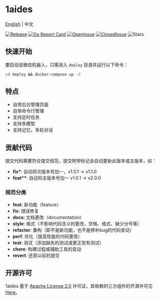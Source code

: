 # 1aides

[English](README.md) | 中文

[![Release](https://img.shields.io/github/v/release/tongque0/1aides)](https://github.com/tongque0/1aides/releases)
[![Go Report Card](https://goreportcard.com/badge/github.com/tongque0/1aides)](https://goreportcard.com/report/github.com/tongque0/1aides)
[![OpenIssue](https://img.shields.io/github/issues/tongque0/1aides)](https://github.com/tongque0/1aides/issues)
[![ClosedIssue](https://img.shields.io/github/issues-closed/tongque0/1aides)](https://github.com/tongque0/1aides/issues?q=is%3Aissue+is%3Aclosed)
![Stars](https://img.shields.io/github/stars/tongque0/1aides)

## 快速开始

要启动该微信机器人，只需进入 `deploy` 目录并运行以下命令：
```bash
cd deploy && docker-compose up -d
```

## 特点

- 自带后台管理页面
- 自带命令行管理
- 支持定时任务
- 支持多模型
- 支持记忆，多轮对话

## 贡献代码

提交代码需要符合提交规范，提交附带标记会自动更新此版本或主版本，如：
- **fix\***: 自动将次版本号加一，v1.0.1 -> v1.1.0
- **feat\*\***: 自动将主版本号加一 v1.0.1 -> v2.0.0

### 规范分类

- **feat**: 新功能（feature）
- **fix**: 错误修复
- **docs**: 文档更改（documentation）
- **style**: 格式（不影响代码含义的更改，空格、格式、缺少分号等）
- **refactor**: 重构（即不是新功能，也不是修补bug的代码变动）
- **perf**: 优化（提高性能的代码更改）
- **test**: 测试（添加缺失的测试或更正现有测试）
- **chore**: 构建过程或辅助工具的变动
- **revert**: 还原以前的提交

## 开源许可

1aides 基于 [Apache License 2.0](https://github.com/tongque0/1aides/LICENSE) 许可证，其依赖的三方组件的开源许可见 [Here](https://github.com/eatmoreapple/openwechat/blob/master/LICENSE)。

